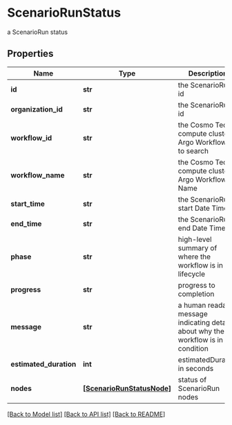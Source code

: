 # ScenarioRunStatus

a ScenarioRun status

## Properties
Name | Type | Description | Notes
------------ | ------------- | ------------- | -------------
**id** | **str** | the ScenarioRun id | [optional] 
**organization_id** | **str** | the ScenarioRun id | [optional] 
**workflow_id** | **str** | the Cosmo Tech compute cluster Argo Workflow Id to search | [optional] 
**workflow_name** | **str** | the Cosmo Tech compute cluster Argo Workflow Name | [optional] 
**start_time** | **str** | the ScenarioRun start Date Time | [optional] 
**end_time** | **str** | the ScenarioRun end Date Time | [optional] 
**phase** | **str** | high-level summary of where the workflow is in its lifecycle | [optional] 
**progress** | **str** | progress to completion | [optional] 
**message** | **str** | a  human readable message indicating details about why the workflow is in this condition | [optional] 
**estimated_duration** | **int** | estimatedDuration in seconds | [optional] 
**nodes** | [**[ScenarioRunStatusNode]**](ScenarioRunStatusNode.md) | status of ScenarioRun nodes | [optional] 

[[Back to Model list]](../README.md#documentation-for-models) [[Back to API list]](../README.md#documentation-for-api-endpoints) [[Back to README]](../README.md)


